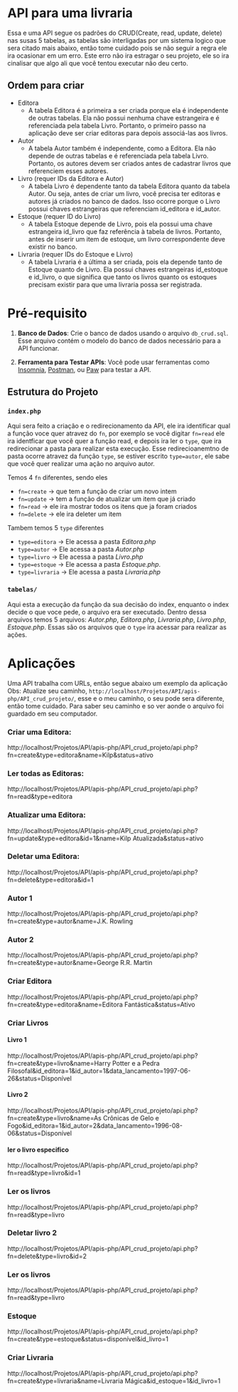 # API para uma livraria
Essa e uma API segue os padrões do CRUD(Create, read, update, delete) nas susas 5 tabelas, as tabelas são interligadas por um sistema logico que sera citado mais abaixo, então tome cuidado pois se não seguir a regra ele ira ocasionar em um erro. Este erro não ira estragar o seu projeto, ele so ira cinalisar que algo ali que você tentou executar não deu certo.

## Ordem para criar
- Editora
  - A tabela Editora é a primeira a ser criada porque ela é independente de outras tabelas. Ela não possui nenhuma chave estrangeira e é referenciada pela tabela Livro. Portanto, o primeiro passo na aplicação deve ser criar editoras para depois associá-las aos livros.
- Autor
  - A tabela Autor também é independente, como a Editora. Ela não depende de outras tabelas e é referenciada pela tabela Livro. Portanto, os autores devem ser criados antes de cadastrar livros que referenciem esses autores.
- Livro (requer IDs da Editora e Autor)
  - A tabela Livro é dependente tanto da tabela Editora quanto da tabela Autor. Ou seja, antes de criar um livro, você precisa ter editoras e autores já criados no banco de dados. Isso ocorre porque o Livro possui chaves estrangeiras que referenciam id_editora e id_autor.
- Estoque (requer ID do Livro)
  - A tabela Estoque depende de Livro, pois ela possui uma chave estrangeira id_livro que faz referência à tabela de livros. Portanto, antes de inserir um item de estoque, um livro correspondente deve existir no banco.
- Livraria (requer IDs do Estoque e Livro)
  - A tabela Livraria é a última a ser criada, pois ela depende tanto de Estoque quanto de Livro. Ela possui chaves estrangeiras id_estoque e id_livro, o que significa que tanto os livros quanto os estoques precisam existir para que uma livraria possa ser registrada.

# Pré-requisito
1. **Banco de Dados**: Crie o banco de dados usando o arquivo `db_crud.sql`. Esse arquivo contém o modelo do banco de dados necessário para a API funcionar.

2. **Ferramenta para Testar APIs**: Você pode usar ferramentas como [Insomnia](https://insomnia.rest/), [Postman](https://www.postman.com/), ou [Paw](https://paw.cloud/) para testar a API.

## Estrutura do Projeto
### `index.php`
Aqui sera feito a criação e o redirecionamento da API, ele ira identificar qual a função voce quer atravez do `fn`, por exemplo se você digitar `fn=read` ele ira identficar que você quer a função read, e depois ira ler o `type`, que ira redirecionar a pasta para realizar esta execução.
Esse redirecioanemtno de pasta ocorre atravez da função `type`, se estiver escrito `type=autor`, ele sabe que você quer realizar uma ação no arquivo autor.

Temos 4 `fn` diferentes, sendo eles
- `fn=create` -> que tem a função de criar um novo intem
- `fn=update` -> tem a função de atualizar um item que já criado
- `fn=read` -> ele ira mostrar todos os itens que ja foram criados
- `fn=delete` -> ele ira deleter um item

Tambem temos 5 `type` diferentes
- `type=editora` -> Ele acessa a pasta *Editora.php*
- `type=autor` -> Ele acessa a pasta *Autor.php*
- `type=livro` -> Ele acessa a pasta *Livro.php*
- `type=estoque` -> Ele acessa a pasta *Estoque.php*.
- `type=livraria` -> Ele acessa a pasta *Livraria.php*
  
### `tabelas/`
Aqui esta a execução da função da sua decisão do index, enquanto o index decide o que voce pede, o arquivo era ser executado.
Dentro dessa arquivos temos 5 arquivos: *Autor.php*, *Editora.php*, *Livraria.php*, *Livro.php*, *Estoque.php*.
Essas são os arquivos que o `type` ira acessar para realizar as ações.


# Aplicações 
Uma API trabalha com URLs, então segue abaixo um exemplo da aplicação
Obs: Atualize seu caminho, `http://localhost/Projetos/API/apis-php/API_crud_projeto/`, esse e o meu caminho, o seu pode sera diferente, então tome cuidado.
Para saber seu caminho e so ver aonde o arquivo foi guardado em seu computador.

### Criar uma Editora:
http://localhost/Projetos/API/apis-php/API_crud_projeto/api.php?fn=create&type=editora&name=Kilp&status=ativo

### Ler todas as Editoras:
http://localhost/Projetos/API/apis-php/API_crud_projeto/api.php?fn=read&type=editora

### Atualizar uma Editora:
http://localhost/Projetos/API/apis-php/API_crud_projeto/api.php?fn=update&type=editora&id=1&name=Kilp Atualizada&status=ativo

### Deletar uma Editora:
http://localhost/Projetos/API/apis-php/API_crud_projeto/api.php?fn=delete&type=editora&id=1

### Autor 1
http://localhost/Projetos/API/apis-php/API_crud_projeto/api.php?fn=create&type=autor&name=J.K. Rowling

### Autor 2
http://localhost/Projetos/API/apis-php/API_crud_projeto/api.php?fn=create&type=autor&name=George R.R. Martin


### Criar Editora
http://localhost/Projetos/API/apis-php/API_crud_projeto/api.php?fn=create&type=editora&name=Editora Fantástica&status=Ativo

### Criar Livros
#### Livro 1
http://localhost/Projetos/API/apis-php/API_crud_projeto/api.php?fn=create&type=livro&name=Harry Potter e a Pedra Filosofal&id_editora=1&id_autor=1&data_lancamento=1997-06-26&status=Disponível

#### Livro 2
http://localhost/Projetos/API/apis-php/API_crud_projeto/api.php?fn=create&type=livro&name=As Crônicas de Gelo e Fogo&id_editora=1&id_autor=2&data_lancamento=1996-08-06&status=Disponível

#### ler o livro especifico
http://localhost/Projetos/API/apis-php/API_crud_projeto/api.php?fn=read&type=livro&id=1

### Ler os livros 
http://localhost/Projetos/API/apis-php/API_crud_projeto/api.php?fn=read&type=livro

### Deletar livro 2
http://localhost/Projetos/API/apis-php/API_crud_projeto/api.php?fn=delete&type=livro&id=2

### Ler os livros 
http://localhost/Projetos/API/apis-php/API_crud_projeto/api.php?fn=read&type=livro

### Estoque
http://localhost/Projetos/API/apis-php/API_crud_projeto/api.php?fn=create&type=estoque&status=disponível&id_livro=1

### Criar Livraria
http://localhost/Projetos/API/apis-php/API_crud_projeto/api.php?fn=create&type=livraria&name=Livraria Mágica&id_estoque=1&id_livro=1
